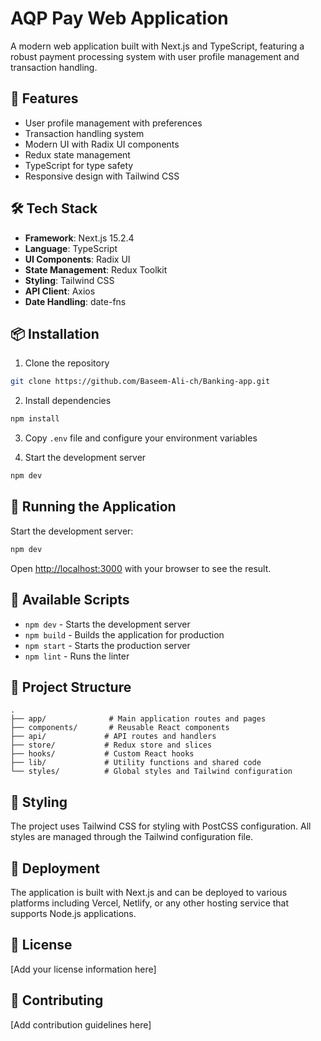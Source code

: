 # AQP Pay Web Application

A modern web application built with Next.js and TypeScript, featuring a robust payment processing system with user profile management and transaction handling.

## 🚀 Features

- User profile management with preferences
- Transaction handling system
- Modern UI with Radix UI components
- Redux state management
- TypeScript for type safety
- Responsive design with Tailwind CSS

## 🛠️ Tech Stack

- **Framework**: Next.js 15.2.4
- **Language**: TypeScript
- **UI Components**: Radix UI
- **State Management**: Redux Toolkit
- **Styling**: Tailwind CSS
- **API Client**: Axios
- **Date Handling**: date-fns

## 📦 Installation

1. Clone the repository
```bash
git clone https://github.com/Baseem-Ali-ch/Banking-app.git
```

2. Install dependencies
```bash
npm install
```

3. Copy `.env` file and configure your environment variables

4. Start the development server
```bash
npm dev
```

## 🏃 Running the Application

Start the development server:
```bash
npm dev
```

Open [http://localhost:3000](http://localhost:3000) with your browser to see the result.

## 🧪 Available Scripts

- `npm dev` - Starts the development server
- `npm build` - Builds the application for production
- `npm start` - Starts the production server
- `npm lint` - Runs the linter

## 📁 Project Structure

```
.
├── app/              # Main application routes and pages
├── components/       # Reusable React components
├── api/             # API routes and handlers
├── store/           # Redux store and slices
├── hooks/           # Custom React hooks
├── lib/             # Utility functions and shared code
└── styles/          # Global styles and Tailwind configuration
```

## 🎨 Styling

The project uses Tailwind CSS for styling with PostCSS configuration. All styles are managed through the Tailwind configuration file.

## 🚀 Deployment

The application is built with Next.js and can be deployed to various platforms including Vercel, Netlify, or any other hosting service that supports Node.js applications.

## 📝 License

[Add your license information here]

## 🤝 Contributing

[Add contribution guidelines here]
